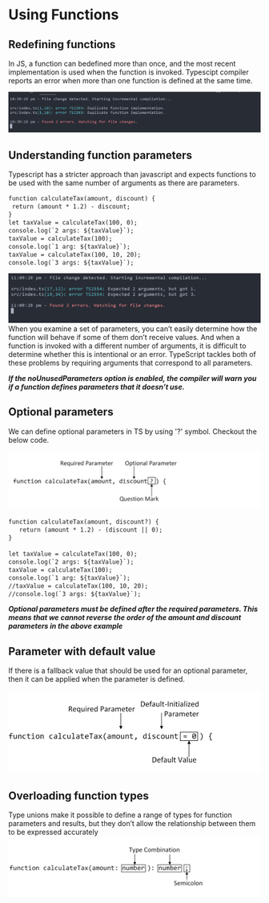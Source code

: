 # Using Functions

## Redefining functions

In JS, a function can bedefined more than once, and the most recent implementation is used when the function is invoked. Typescipt compiler reports an error when more than one function is defined at the same time.

![](../UsingFunctions/images/duplicatefn.png)

## Understanding function parameters

Typescript has a stricter approach than javascript and expects functions to be used with the same number of arguments as there are parameters.

```
function calculateTax(amount, discount) {
 return (amount * 1.2) - discount;
}
let taxValue = calculateTax(100, 0);
console.log(`2 args: ${taxValue}`);
taxValue = calculateTax(100);
console.log(`1 arg: ${taxValue}`);
taxValue = calculateTax(100, 10, 20);
console.log(`3 args: ${taxValue}`);

```

![](./images/fnerror1.png)
When you examine a set of parameters, you can’t easily determine how the function will behave if some of them don’t receive values. And when a function is invoked with a different number of arguments, it is difficult to determine whether this is intentional or an error. TypeScript tackles both of these problems by requiring arguments that correspond to all parameters.

**_If the noUnusedParameters option is enabled, the compiler will warn you if a function defines parameters that it doesn’t use._**

## Optional parameters

We can define optional parameters in TS by using '?' symbol. Checkout the below code.

![](./images/optionalparameters.png)

```
function calculateTax(amount, discount?) {
   return (amount * 1.2) - (discount || 0);
}

let taxValue = calculateTax(100, 0);
console.log(`2 args: ${taxValue}`);
taxValue = calculateTax(100);
console.log(`1 arg: ${taxValue}`);
//taxValue = calculateTax(100, 10, 20);
//console.log(`3 args: ${taxValue}`);

```

**_Optional parameters must be defined after the required parameters. This means that we cannot reverse the order of the amount and discount parameters in the above example_**

## Parameter with default value

If there is a fallback value that should be used for an optional parameter, then it can be
applied when the parameter is defined.

![](./images/defaultparameter.png)

## Overloading function types

Type unions make it possible to define a range of types for function parameters and
results, but they don’t allow the relationship between them to be expressed accurately
![](./images/function%20overload.png)
